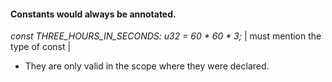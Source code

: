 #### Constants would always be annotated.

*const THREE_HOURS_IN_SECONDS: u32 = 60 * 60 * 3;*
                                |
must mention the type of const  | 

- They are only valid in the scope where they were declared.
